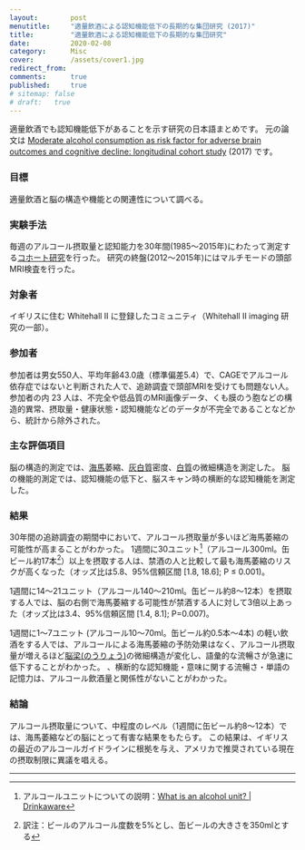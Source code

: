```yaml
---
layout:        post
menutitle:     "適量飲酒による認知機能低下の長期的な集団研究 (2017)"
title:         "適量飲酒による認知機能低下の長期的な集団研究"
date:          2020-02-08
category:      Misc
cover:         /assets/cover1.jpg
redirect_from:
comments:      true
published:     true
# sitemap: false
# draft:   true
---
```


適量飲酒でも認知機能低下があることを示す研究の日本語まとめです。
元の論文は
[Moderate alcohol consumption as risk factor for adverse brain outcomes and cognitive decline: longitudinal cohort study](https://www.bmj.com/content/357/bmj.j2353) (2017)
です。

### 目標
適量飲酒と脳の構造や機能との関連性について調べる。

### 実験手法
毎週のアルコール摂取量と認知能力を30年間(1985〜2015年)にわたって測定する[コホート研究](https://ja.wikipedia.org/wiki/%E3%82%B3%E3%83%9B%E3%83%BC%E3%83%88%E7%A0%94%E7%A9%B6)を行った。
研究の終盤(2012〜2015年)にはマルチモードの頭部MRI検査を行った。

### 対象者
イギリスに住む Whitehall II に登録したコミュニティ（Whitehall II imaging 研究の一部）。

### 参加者
参加者は男女550人、平均年齢43.0歳（標準偏差5.4）で、CAGEでアルコール依存症ではないと判断された人で、追跡調査で頭部MRIを受けても問題ない人。
参加者の内 23 人は、不完全や低品質のMRI画像データ、くも膜のう胞などの構造的異常、摂取量・健康状態・認知機能などのデータが不完全であることなどから、統計から除外された。

### 主な評価項目
脳の構造的測定では、[海馬](https://ja.wikipedia.org/wiki/%E6%B5%B7%E9%A6%AC_%28%E8%84%B3%29)萎縮、[灰白質](https://ja.wikipedia.org/wiki/%E7%81%B0%E7%99%BD%E8%B3%AA)密度、[白質](https://ja.wikipedia.org/wiki/%E7%99%BD%E8%B3%AA)の微細構造を測定した。
脳の機能的測定では、認知機能の低下と、脳スキャン時の横断的な認知機能を測定した。

### 結果
30年間の追跡調査の期間中において、アルコール摂取量が多いほど海馬萎縮の可能性が高まることがわかった。
1週間に30ユニット[^alcohol-unit]（アルコール300ml。缶ビール約17本[^condition]）以上を摂取する人は、禁酒の人と比較して最も海馬萎縮のリスクが高くなった（オッズ比は5.8、95%信頼区間 \[1.8, 18.6]; P ≤ 0.001)。
<!-- 300 / 0.05 / 350 ~= 17 -->
1週間に14〜21ユニット（アルコール140〜210ml。缶ビール約8〜12本）を摂取する人では、脳の右側で海馬萎縮する可能性が禁酒する人に対して3倍以上あった（オッズ比は3.4、95%信頼区間 \[1.4, 8.1]; P=0.007)。
<!-- = 210 / 0.05 / 350 ~= 12 -->
<!-- = 140 / 0.05 / 350 ~= 8 -->
1週間に1〜7ユニット (アルコール10〜70ml。缶ビール約0.5本〜4本) の軽い飲酒をする人では、アルコールによる海馬萎縮の予防効果はなく、アルコール摂取量が増えるほど[脳梁(のうりょう)](https://ja.wikipedia.org/wiki/%E8%84%B3%E6%A2%81)の微細構造が変化し、語彙的な流暢さが急速に低下することがわかった。
、横断的な認知機能・意味に関する流暢さ・単語の記憶力は、アルコール飲酒量と関係性がないことがわかった。

### 結論

アルコール摂取量について、中程度のレベル（1週間に缶ビール約8〜12本）では、海馬萎縮などの脳にとって有害な結果をもたらす。
この結果は、イギリスの最近のアルコールガイドラインに根拠を与え、アメリカで推奨されている現在の摂取制限に異議を唱える。



-----

[^alcohol-unit]: アルコールユニットについての説明：[What is an alcohol unit? \| Drinkaware](https://www.drinkaware.co.uk/alcohol-facts/alcoholic-drinks-units/what-is-an-alcohol-unit/)
[^condition]: 訳注：ビールのアルコール度数を5%とし、缶ビールの大きさを350mlとする
[^google-scholar]: [Moderate alcohol consumption as risk factor for adverse... - Google Scholar](https://scholar.google.com/scholar?hl=ja&as_sdt=0%2C5&q=Moderate+alcohol+consumption+as+risk+factor+for+adverse+brain+outcomes+and+cognitive+decline%3A+longitudinal+cohort+study&btnG=)
